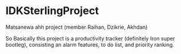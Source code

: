 # IDKSterlingProject
Matsanewa ahh project (member Raihan, Dzikrie, Akhdan)

So Basically this project is a productivity tracker (definitely Iron super bootleg), consisting an alarm features, to do list, and priority ranking.

